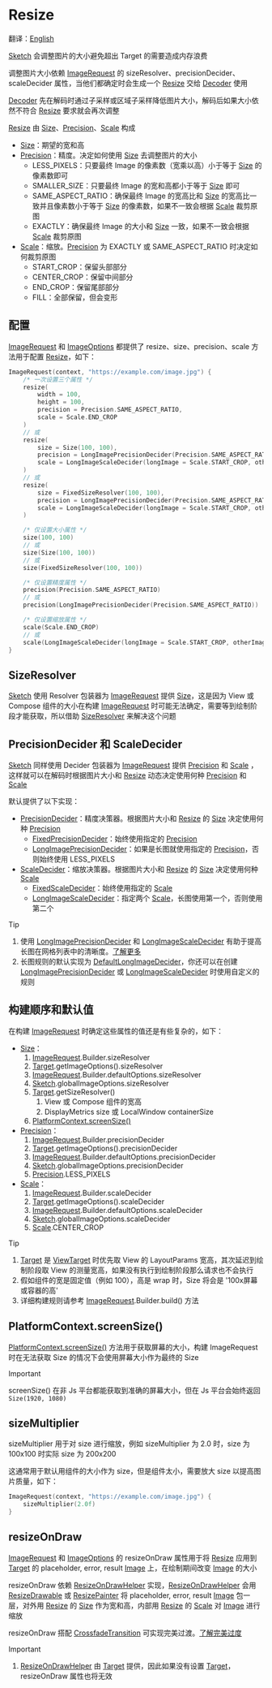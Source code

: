 # Resize

翻译：[English](resize.md)

[Sketch] 会调整图片的大小避免超出 Target 的需要造成内存浪费

调整图片大小依赖 [ImageRequest] 的 sizeResolver、precisionDecider、scaleDecider
属性，当他们都确定时会生成一个 [Resize] 交给 [Decoder] 使用

[Decoder] 先在解码时通过子采样或区域子采样降低图片大小，解码后如果大小依然不符合 [Resize] 要求就会再次调整

[Resize] 由 [Size]、[Precision]、[Scale] 构成

* [Size]：期望的宽和高
* [Precision]：精度。决定如何使用 [Size] 去调整图片的大小
    * LESS_PIXELS：只要最终 Image 的像素数（宽乘以高）小于等于 [Size] 的像素数即可
    * SMALLER_SIZE：只要最终 Image 的宽和高都小于等于 [Size] 即可
    * SAME_ASPECT_RATIO：确保最终 Image 的宽高比和 [Size] 的宽高比一致并且像素数小于等于 [Size]
      的像素数，如果不一致会根据 [Scale] 裁剪原图
    * EXACTLY：确保最终 Image 的大小和 [Size] 一致，如果不一致会根据 [Scale] 裁剪原图
* [Scale]：缩放。[Precision] 为 EXACTLY 或 SAME_ASPECT_RATIO 时决定如何裁剪原图
    * START_CROP：保留头部部分
    * CENTER_CROP：保留中间部分
    * END_CROP：保留尾部部分
    * FILL：全部保留，但会变形

## 配置

[ImageRequest] 和 [ImageOptions] 都提供了 resize、size、precision、scale 方法用于配置 [Resize]，如下：

```kotlin
ImageRequest(context, "https://example.com/image.jpg") {
    /* 一次设置三个属性 */
    resize(
        width = 100,
        height = 100,
        precision = Precision.SAME_ASPECT_RATIO,
        scale = Scale.END_CROP
    )
    // 或
    resize(
        size = Size(100, 100),
        precision = LongImagePrecisionDecider(Precision.SAME_ASPECT_RATIO),
        scale = LongImageScaleDecider(longImage = Scale.START_CROP, otherImage = Scale.CENTER_CROP)
    )
    // 或
    resize(
        size = FixedSizeResolver(100, 100),
        precision = LongImagePrecisionDecider(Precision.SAME_ASPECT_RATIO),
        scale = LongImageScaleDecider(longImage = Scale.START_CROP, otherImage = Scale.CENTER_CROP)
    )

    /* 仅设置大小属性 */
    size(100, 100)
    // 或
    size(Size(100, 100))
    // 或
    size(FixedSizeResolver(100, 100))

    /* 仅设置精度属性 */
    precision(Precision.SAME_ASPECT_RATIO)
    // 或
    precision(LongImagePrecisionDecider(Precision.SAME_ASPECT_RATIO))

    /* 仅设置缩放属性 */
    scale(Scale.END_CROP)
    // 或
    scale(LongImageScaleDecider(longImage = Scale.START_CROP, otherImage = Scale.CENTER_CROP))
}
```

## SizeResolver

[Sketch] 使用 Resolver 包装器为 [ImageRequest] 提供 [Size]，这是因为 View 或 Compose 组件的大小在构建
[ImageRequest] 时可能无法确定，需要等到绘制阶段才能获取，所以借助 [SizeResolver] 来解决这个问题

## PrecisionDecider 和 ScaleDecider

[Sketch] 同样使用 Decider 包装器为 [ImageRequest] 提供 [Precision] 和 [Scale]
，这样就可以在解码时根据图片大小和 [Resize] 动态决定使用何种 [Precision] 和 [Scale]

默认提供了以下实现：

* [PrecisionDecider]：精度决策器。根据图片大小和 [Resize] 的 [Size] 决定使用何种 [Precision]
    * [FixedPrecisionDecider]：始终使用指定的 [Precision]
    * [LongImagePrecisionDecider]：如果是长图就使用指定的 [Precision]，否则始终使用 LESS_PIXELS
* [ScaleDecider]：缩放决策器。根据图片大小和 [Resize] 的 [Size] 决定使用何种 [Scale]
    * [FixedScaleDecider]：始终使用指定的 [Scale]
    * [LongImageScaleDecider]：指定两个 [Scale]，长图使用第一个，否则使用第二个

> [!TIP]
> 1. 使用 [LongImagePrecisionDecider] 和 [LongImageScaleDecider]
     有助于提高长图在网格列表中的清晰度。[了解更多][long_image_grid_thumbnails]
> 2. 长图规则的默认实现为 [DefaultLongImageDecider]，你还可以在创建 [LongImagePrecisionDecider]
     或 [LongImageScaleDecider] 时使用自定义的规则

## 构建顺序和默认值

在构建 [ImageRequest] 时确定这些属性的值还是有些复杂的，如下：

* [Size]：
    1. [ImageRequest].Builder.sizeResolver
    2. [Target].getImageOptions().sizeResolver
    3. [ImageRequest].Builder.defaultOptions.sizeResolver
    4. [Sketch].globalImageOptions.sizeResolver
    5. [Target].getSizeResolver()
        1. View 或 Compose 组件的宽高
        2. DisplayMetrics size 或 LocalWindow containerSize
    6. [PlatformContext.screenSize()]
* [Precision]：
    1. [ImageRequest].Builder.precisionDecider
    2. [Target].getImageOptions().precisionDecider
    3. [ImageRequest].Builder.defaultOptions.precisionDecider
    4. [Sketch].globalImageOptions.precisionDecider
    5. [Precision].LESS_PIXELS
* [Scale]：
    1. [ImageRequest].Builder.scaleDecider
    2. [Target].getImageOptions().scaleDecider
    3. [ImageRequest].Builder.defaultOptions.scaleDecider
    4. [Sketch].globalImageOptions.scaleDecider
    5. [Scale].CENTER_CROP

> [!TIP]
> 1. [Target] 是 [ViewTarget] 时优先取 View 的 LayoutParams 宽高，其次延迟到绘制阶段取 View
     的测量宽高，如果没有执行到绘制阶段那么请求也不会执行
> 2. 假如组件的宽是固定值（例如 100），高是 wrap 时，Size 将会是 '100x屏幕或容器的高'
> 3. 详细构建规则请参考 [ImageRequest].Builder.build() 方法

## PlatformContext.screenSize()

[PlatformContext.screenSize()] 方法用于获取屏幕的大小，构建 ImageRequest 时在无法获取 Size
的情况下会使用屏幕大小作为最终的 Size

> [!IMPORTANT]
> screenSize() 在非 Js 平台都能获取到准确的屏幕大小，但在 Js 平台会始终返回 `Size(1920, 1080)`

## sizeMultiplier

sizeMultiplier 用于对 size 进行缩放，例如 sizeMultiplier 为 2.0 时，size 为 100x100 时实际 size 为
200x200

这通常用于默认用组件的大小作为 size，但是组件太小，需要放大 size 以提高图片质量，如下：

```kotlin
ImageRequest(context, "https://example.com/image.jpg") {
    sizeMultiplier(2.0f)
}
```

## resizeOnDraw

[ImageRequest] 和 [ImageOptions] 的 resizeOnDraw 属性用于将 [Resize] 应用到 [Target] 的 placeholder,
error, result [Image] 上，在绘制期间改变 [Image] 的大小

resizeOnDraw 依赖 [ResizeOnDrawHelper] 实现，[ResizeOnDrawHelper] 会用 [ResizeDrawable]
或 [ResizePainter] 将 placeholder, error, result [Image] 包一层，对外用 [Resize] 的 [Size]
作为宽和高，内部用 [Resize] 的 [Scale] 对 [Image] 进行缩放

resizeOnDraw 搭配 [CrossfadeTransition]
可实现完美过渡。[了解完美过度](transition.zh.md#完美过渡)

> [!IMPORTANT]
> 1. [ResizeOnDrawHelper] 由 [Target] 提供，因此如果没有设置 [Target]，resizeOnDraw 属性也将无效

[Sketch]: ../sketch-core/src/commonMain/kotlin/com/github/panpf/sketch/Sketch.common.kt

[Resize]: ../sketch-core/src/commonMain/kotlin/com/github/panpf/sketch/resize/Resize.kt

[Scale]: ../sketch-core/src/commonMain/kotlin/com/github/panpf/sketch/resize/Scale.kt

[ScaleDecider]: ../sketch-core/src/commonMain/kotlin/com/github/panpf/sketch/resize/ScaleDecider.kt

[FixedScaleDecider]: ../sketch-core/src/commonMain/kotlin/com/github/panpf/sketch/resize/ScaleDecider.kt

[LongImageScaleDecider]: ../sketch-core/src/commonMain/kotlin/com/github/panpf/sketch/resize/ScaleDecider.kt

[FixedPrecisionDecider]: ../sketch-core/src/commonMain/kotlin/com/github/panpf/sketch/resize/PrecisionDecider.kt

[LongImagePrecisionDecider]: ../sketch-core/src/commonMain/kotlin/com/github/panpf/sketch/resize/PrecisionDecider.kt

[PrecisionDecider]: ../sketch-core/src/commonMain/kotlin/com/github/panpf/sketch/resize/PrecisionDecider.kt

[Precision]: ../sketch-core/src/commonMain/kotlin/com/github/panpf/sketch/resize/Precision.kt

[ViewTarget]: ../sketch-view-core/src/main/kotlin/com/github/panpf/sketch/target/ViewTarget.kt

[ImageRequest]: ../sketch-core/src/commonMain/kotlin/com/github/panpf/sketch/request/ImageRequest.common.kt

[ImageOptions]: ../sketch-core/src/commonMain/kotlin/com/github/panpf/sketch/request/ImageOptions.common.kt

[CrossfadeTransition]: ../sketch-core/src/commonMain/kotlin/com/github/panpf/sketch/transition/CrossfadeTransition.kt

[Target]: ../sketch-core/src/commonMain/kotlin/com/github/panpf/sketch/target/Target.kt

[ResizeDrawable]: ../sketch-view-core/src/main/kotlin/com/github/panpf/sketch/drawable/ResizeDrawable.kt

[ResizeAnimatableDrawable]: ../sketch-view-core/src/main/kotlin/com/github/panpf/sketch/drawable/ResizeAnimatableDrawable.kt

[DefaultLongImageDecider]: ../sketch-core/src/commonMain/kotlin/com/github/panpf/sketch/resize/LongImageDecider.kt

[Decoder]: ../sketch-core/src/commonMain/kotlin/com/github/panpf/sketch/decode/Decoder.kt

[Size]: ../sketch-core/src/commonMain/kotlin/com/github/panpf/sketch/util/Size.kt

[SizeResolver]: ../sketch-core/src/commonMain/kotlin/com/github/panpf/sketch/resize/SizeResolver.kt

[Image]: ../sketch-core/src/commonMain/kotlin/com/github/panpf/sketch/Image.kt

[ResizeOnDrawHelper]: ../sketch-core/src/commonMain/kotlin/com/github/panpf/sketch/resize/ResizeOnDraw.kt

[ResizePainter]: ../sketch-compose-core/src/commonMain/kotlin/com/github/panpf/sketch/painter/ResizePainter.kt

[PlatformContext.screenSize()]: ../sketch-core/src/commonMain/kotlin/com/github/panpf/sketch/util/platform_contexts.common.kt

[long_image_grid_thumbnails]: long_image_grid_thumbnails.zh.md